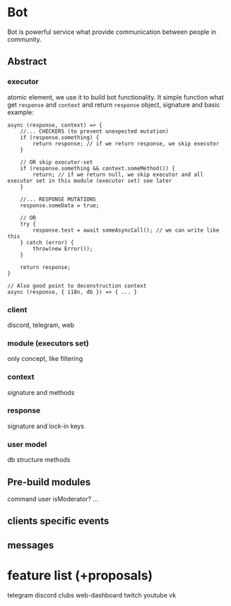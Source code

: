 # Bot
Bot is powerful service what provide communication between people in community. 

## Abstract

### executor
atomic element, we use it to build bot functionality. It simple function what get `response` and `context` and return `response` object, signature and basic example:
```
async (response, context) => {
    //... CHECKERS (to prevent unexpected mutation)
    if (response.something) {
        return response; // if we return response, we skip executor
    }
    
    // OR skip executor-set
    if (response.something && context.someMethod()) {
        return; // if we return null, we skip executor and all executor set in this module (executor set) see later
    }
    
    //... RESPONSE MUTATIONS
    response.someData = true;
    
    // OR
    try {
        response.test = await someAsyncCall(); // we can write like this
    } catch (error) {
        throw(new Error());
    }
    
    return response;
}

// Also good point to deconstruction context
async (response, { i18n, db }) => { ... }
```

### client
discord, telegram, web

### module (executors set)
only concept, like filtering

### context
signature and methods

### response
signature and lock-in keys

### user model
db structure
methods

## Pre-build modules
command
user
isModerator?
...

## clients specific events

## messages

# feature list (+proposals)
telegram
discord
clubs
web-dashboard
twitch
youtube
vk
